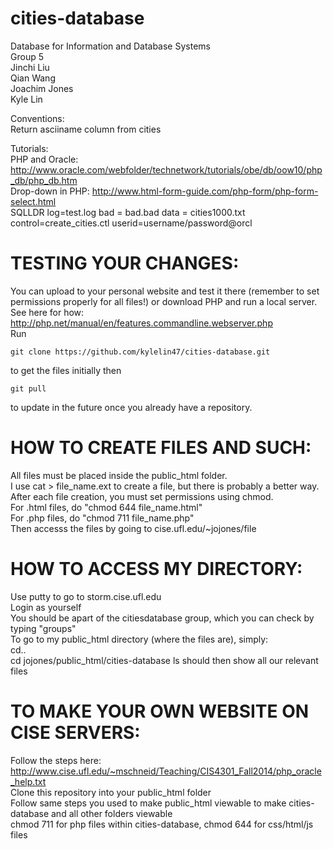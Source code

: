cities-database
===============
Database for Information and Database Systems  
Group 5  
Jinchi Liu  
Qian Wang  
Joachim Jones  
Kyle Lin  
  
Conventions:  
Return asciiname column from cities  

Tutorials:  
PHP and Oracle: http://www.oracle.com/webfolder/technetwork/tutorials/obe/db/oow10/php_db/php_db.htm  
Drop-down in PHP: http://www.html-form-guide.com/php-form/php-form-select.html  
SQLLDR log=test.log bad = bad.bad data = cities1000.txt control=create_cities.ctl userid=username/password@orcl  
  
TESTING YOUR CHANGES:
=============================
You can upload to your personal website and test it there (remember to set permissions properly for all files!) or download PHP and run a local server.  
See here for how: http://php.net/manual/en/features.commandline.webserver.php  
Run
```
git clone https://github.com/kylelin47/cities-database.git
```
to get the files initially then 
```
git pull
```
to update in the future once you already have a repository.

HOW TO CREATE FILES AND SUCH:
=============================
All files must be placed inside the public_html folder.  
I use cat > file_name.ext to create a file, but there is probably a better way.  
After each file creation, you must set permissions using chmod.  
For .html files, do "chmod 644 file_name.html"  
For .php files, do "chmod 711 file_name.php"  
Then accesss the files by going to cise.ufl.edu/~jojones/file

HOW TO ACCESS MY DIRECTORY:
===========================
Use putty to go to storm.cise.ufl.edu  
Login as yourself  
You should be apart of the citiesdatabase group, which you can check by typing "groups"  
To go to my public_html directory (where the files are), simply:  
cd..  
cd jojones/public_html/cities-database
ls should then show all our relevant files  

TO MAKE YOUR OWN WEBSITE ON CISE SERVERS:
=========================================
Follow the steps here: http://www.cise.ufl.edu/~mschneid/Teaching/CIS4301_Fall2014/php_oracle_help.txt  
Clone this repository into your public_html folder  
Follow same steps you used to make public_html viewable to make cities-database and all other folders viewable  
chmod 711 for php files within cities-database, chmod 644 for css/html/js files
